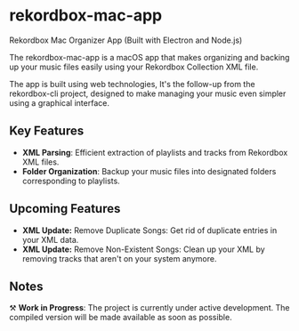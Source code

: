 # rekordbox-mac-app

Rekordbox Mac Organizer App (Built with Electron and Node.js)

The rekordbox-mac-app is a macOS app that makes organizing and backing up your music files easily using your Rekordbox Collection XML file. 

The app is built using web technologies, It's the follow-up from the rekordbox-cli project, designed to make managing your music even simpler using a graphical interface.

## Key Features

- **XML Parsing**: Efficient extraction of playlists and tracks from Rekordbox XML files.
- **Folder Organization**: Backup your music files into designated folders corresponding to playlists.

## Upcoming Features

- **XML Update:** Remove Duplicate Songs: Get rid of duplicate entries in your XML data.
- **XML Update:** Remove Non-Existent Songs: Clean up your XML by removing tracks that aren't on your system anymore.

## Notes

⚒️ **Work in Progress**: The project is currently under active development. The compiled version will be made available as soon as possible.
